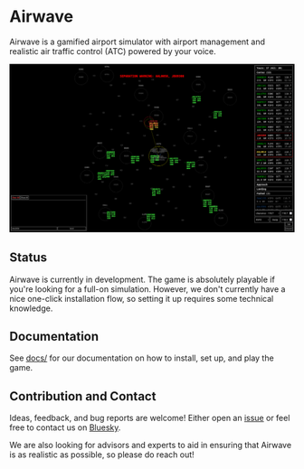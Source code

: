 # Airwave

Airwave is a gamified airport simulator with airport management and realistic air traffic control (ATC) powered by your voice.

![in-game screenshot](banner.png)

## Status

Airwave is currently in development. The game is absolutely playable if you're looking for a full-on simulation. However, we don't currently have a nice one-click installation flow, so setting it up requires some technical knowledge.

## Documentation

See [docs/](./docs/src/getting-started/installation.md) for our documentation on how to install, set up, and play the game.

## Contribution and Contact

Ideas, feedback, and bug reports are welcome! Either open an [issue](/issues) or feel free to contact us on [Bluesky](https://bsky.app/profile/airwavegame.bsky.social).

We are also looking for advisors and experts to aid in ensuring that Airwave is as realistic as possible, so please do reach out!

